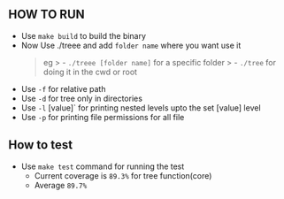 ## HOW TO RUN
   - Use `make build` to build the binary
   - Now Use ./treee and add `folder name` where you want use it 
      > eg 
           > - `` ./treee [folder name] `` for a specific folder
           > - `` ./tree `` for doing it in the cwd or root
   - Use `-f` for relative path
   - Use `-d` for tree only in directories
   - Use `-l` [value]` for printing nested levels upto the set [value] level
   - Use `-p` for printing file permissions for all file

## How to test
   - Use `make test` command for running the test
      - Current coverage is  `89.3%` for tree function(core)
      - Average `89.7%`
